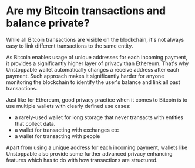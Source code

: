 # Are my Bitcoin transactions and balance private?

While all Bitcoin transactions are visible on the blockchain, it's not always easy to link different transactions to the same entity.

As Bitcoin enables usage of unique addresses for each incoming payment, it provides a significantly higher layer of privacy than Ethereum. That's why Unstoppable wallet automatically changes a receive address after each payment. Such approach makes it significantly harder for anyone monitoring the blockchain to identify the user's balance and link all past transactions.

Just like for Ethereum, good privacy practice when it comes to Bitcoin is to use multiple wallets with clearly defined use cases:

- a rarely-used wallet for long storage that never transacts with entities that collect data.
- a wallet for transacting with exchanges etc
- a wallet for transacting with people

Apart from using a unique address for each incoming payment, wallets like Unstoppable also provide some further advanced privacy enhancing features which has to do with how transactions are structured.
